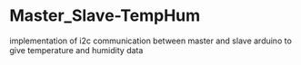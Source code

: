# Master_Slave-TempHum
implementation of i2c communication between master and slave arduino to give temperature and humidity data
